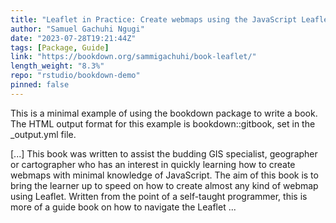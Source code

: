 ```yaml
---
title: "Leaflet in Practice: Create webmaps using the JavaScript Leaflet library"
author: "Samuel Gachuhi Ngugi"
date: "2023-07-28T19:21:44Z"
tags: [Package, Guide]
link: "https://bookdown.org/sammigachuhi/book-leaflet/"
length_weight: "8.3%"
repo: "rstudio/bookdown-demo"
pinned: false
---
```


<p>This is a minimal example of using the bookdown package to write a book. The HTML output format for this example is bookdown::gitbook, set in the _output.yml file.</p> [...] This book was written to assist the budding GIS specialist, geographer or cartographer who has an interest in quickly learning how to create webmaps with minimal knowledge of JavaScript. The aim of this book is to bring the learner up to speed on how to create almost any kind of webmap using Leaflet. Written from the point of a self-taught programmer, this is more of a guide book on how to navigate the Leaflet ...
